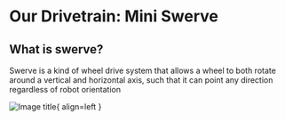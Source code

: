 # Our Drivetrain: Mini Swerve

## What is swerve?
Swerve is a kind of wheel drive system that allows a wheel to both rotate around a vertical and horizontal axis, such that it can point any direction regardless of robot orientation

![Image title](https://dummyimage.com/600x400/eee/aaa){ align=left }

